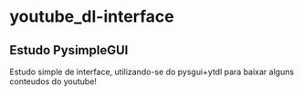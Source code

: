 # youtube_dl-interface

<h2>Estudo PysimpleGUI</h2>

<p>Estudo simple de interface, utilizando-se do pysgui+ytdl para baixar alguns conteudos do youtube!</p>
